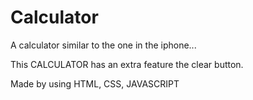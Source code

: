 # Calculator

A calculator similar to the one in the iphone...

This CALCULATOR has an extra feature the clear button.

Made by using HTML, CSS, JAVASCRIPT
